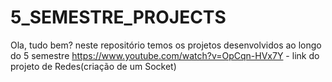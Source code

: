 # 5_SEMESTRE_PROJECTS
Ola, tudo bem? neste repositório temos os projetos desenvolvidos ao longo do 5 semestre
https://www.youtube.com/watch?v=OpCqn-HVx7Y - link do projeto de Redes(criação de um Socket)
